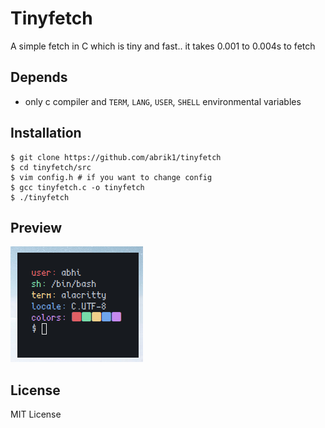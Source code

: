 # Tinyfetch
A simple fetch in C which is tiny and fast.. it takes 0.001 to 0.004s to fetch

## Depends
- only c compiler and `TERM`, `LANG`, `USER`, `SHELL` environmental variables

## Installation

```
$ git clone https://github.com/abrik1/tinyfetch
$ cd tinyfetch/src
$ vim config.h # if you want to change config
$ gcc tinyfetch.c -o tinyfetch
$ ./tinyfetch
```
## Preview

![master](img/tinyfetch.png)

## License

MIT License
